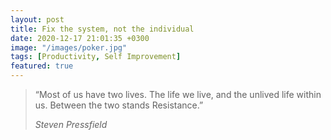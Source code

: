 ```yaml
---
layout: post
title: Fix the system, not the individual
date: 2020-12-17 21:01:35 +0300
image: "/images/poker.jpg"
tags: [Productivity, Self Improvement]
featured: true
---
```


> “Most of us have two lives. The life we live, and the unlived life within us. Between the two stands Resistance.”
>
> <cite>Steven Pressfield</cite>
